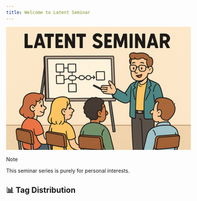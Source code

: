 ```yaml
---
title: Welcome to Latent Seminar
---
```


![](./images/banner.png)

>[!note]
> This seminar series is purely for personal interests.

## 📊 Tag Distribution

